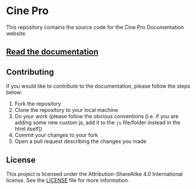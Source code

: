 # Cine Pro

This repository contains the source code for the Cine Pro Documentation website.

## [Read the documentation](https://cinepro.ooguy.com//)

## Contributing

If you would like to contribute to the documentation, please follow the steps below:

1. Fork the repository
2. Clone the repository to your local machine
3. Do your work (please follow the obvious conventions [i.e. if you are adding some new custom js, add it to the `js` file/folder instead in the html itself])
4. Commit your changes to your fork
5. Open a pull request describing the changes you made

## License

This project is licensed under the Attribution-ShareAlike 4.0 International license. See the [LICENSE](/LICENSE) file for more information.
